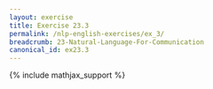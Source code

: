 ```yaml
---
layout: exercise
title: Exercise 23.3
permalink: /nlp-english-exercises/ex_3/
breadcrumb: 23-Natural-Language-For-Communication
canonical_id: ex23.3
---
```


{% include mathjax_support %}
